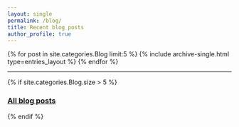 ```yaml
---
layout: single
permalink: /blog/
title: Recent blog posts
author_profile: true
---
```


{% for post in site.categories.Blog limit:5 %}
  {% include archive-single.html type=entries_layout %}
{% endfor %}

---

{% if site.categories.Blog.size > 5 %}
### [All blog posts](/blog-archive/)
{% endif %}
